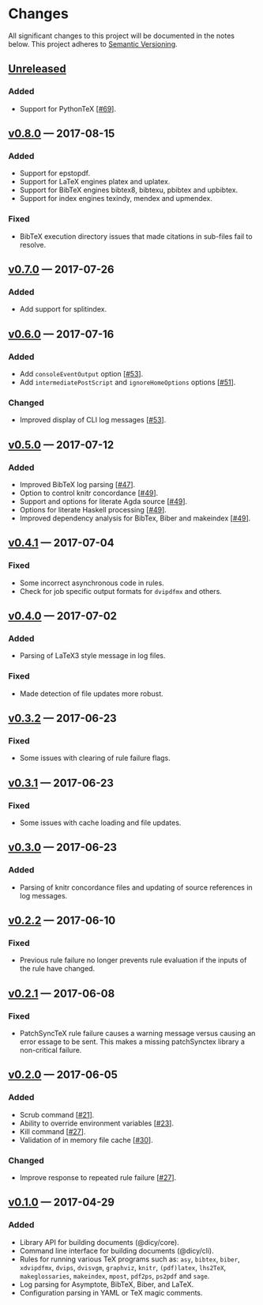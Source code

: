 # Changes

All significant changes to this project will be documented in the notes below.
This project adheres to [Semantic Versioning](http://semver.org/).

## [Unreleased][]

### Added

- Support for PythonTeX \[[#69][]].

## [v0.8.0][] &mdash; 2017-08-15

### Added
- Support for epstopdf.
- Support for LaTeX engines platex and uplatex.
- Support for BibTeX engines bibtex8, bibtexu, pbibtex and upbibtex.
- Support for index engines texindy, mendex and upmendex.

### Fixed
- BibTeX execution directory issues that made citations in sub-files fail to
  resolve.

## [v0.7.0][] &mdash; 2017-07-26

### Added
- Add support for splitindex.

## [v0.6.0][] &mdash; 2017-07-16

### Added
- Add `consoleEventOutput` option \[[#53][]].
- Add `intermediatePostScript` and `ignoreHomeOptions` options \[[#51]].

### Changed
- Improved display of CLI log messages \[[#53]].

## [v0.5.0][] &mdash; 2017-07-12

### Added
- Improved BibTeX log parsing \[[#47]].
- Option to control knitr concordance \[[#49]].
- Support and options for literate Agda source \[[#49]].
- Options for literate Haskell processing \[[#49]].
- Improved dependency analysis for BibTex, Biber and makeindex \[[#49]].

## [v0.4.1][] &mdash; 2017-07-04

### Fixed

- Some incorrect asynchronous code in rules.
- Check for job specific output formats for `dvipdfmx` and others.

## [v0.4.0][] &mdash; 2017-07-02

### Added
- Parsing of LaTeX3 style message in log files.

### Fixed
- Made detection of file updates more robust.

## [v0.3.2][] &mdash; 2017-06-23

### Fixed

- Some issues with clearing of rule failure flags.

## [v0.3.1][] &mdash; 2017-06-23

### Fixed

- Some issues with cache loading and file updates.

## [v0.3.0][] &mdash; 2017-06-23

### Added

- Parsing of knitr concordance files and updating of source references in log
  messages.

## [v0.2.2][] &mdash; 2017-06-10

### Fixed

- Previous rule failure no longer prevents rule evaluation if the inputs of the
  rule have changed.

## [v0.2.1][] &mdash; 2017-06-08

### Fixed

- PatchSyncTeX rule failure causes a warning message versus causing an error
  essage to be sent. This makes a  missing patchSynctex library a non-critical
  failure.

## [v0.2.0][] &mdash; 2017-06-05

### Added

- Scrub command \[[#21][]].
- Ability to override environment variables \[[#23][]].
- Kill command \[[#27][]].
- Validation of in memory file cache \[[#30][]].

### Changed

- Improve response to repeated rule failure \[[#27][]].

## [v0.1.0][] &mdash; 2017-04-29

### Added

- Library API for building documents (@dicy/core).
- Command line interface for building documents (@dicy/cli).
- Rules for running various TeX programs such as: `asy`, `bibtex`, `biber`,
  `xdvipdfmx`, `dvips`, `dvisvgm`, `graphviz`, `knitr`, `(pdf)latex`,
  `lhs2TeX`, `makeglossaries`, `makeindex`, `mpost`, `pdf2ps`, `ps2pdf` and
  `sage`.
- Log parsing for Asymptote, BibTeX, Biber, and LaTeX.
- Configuration parsing in YAML or TeX magic comments.

[Unreleased]: https://github.com/yitzchak/dicy/compare/v0.8.0...master
[v0.8.0]: https://github.com/yitzchak/dicy/compare/v0.7.0...v0.8.0
[v0.7.0]: https://github.com/yitzchak/dicy/compare/v0.6.0...v0.7.0
[v0.6.0]: https://github.com/yitzchak/dicy/compare/v0.5.0...v0.6.0
[v0.5.0]: https://github.com/yitzchak/dicy/compare/v0.4.1...v0.5.0
[v0.4.1]: https://github.com/yitzchak/dicy/compare/v0.4.0...v0.4.1
[v0.4.0]: https://github.com/yitzchak/dicy/compare/v0.3.2...v0.4.0
[v0.3.2]: https://github.com/yitzchak/dicy/compare/v0.3.1...v0.3.2
[v0.3.1]: https://github.com/yitzchak/dicy/compare/v0.3.0...v0.3.1
[v0.3.0]: https://github.com/yitzchak/dicy/compare/v0.2.2...v0.3.0
[v0.2.2]: https://github.com/yitzchak/dicy/compare/v0.2.1...v0.2.2
[v0.2.1]: https://github.com/yitzchak/dicy/compare/v0.2.0...v0.2.1
[v0.2.0]: https://github.com/yitzchak/dicy/compare/v0.1.0...v0.2.0
[v0.1.0]: https://github.com/yitzchak/dicy/tree/v0.1.0

[#69]: https://github.com/yitzchak/dicy/pull/69
[#53]: https://github.com/yitzchak/dicy/pull/53
[#51]: https://github.com/yitzchak/dicy/pull/51
[#49]: https://github.com/yitzchak/dicy/pull/49
[#47]: https://github.com/yitzchak/dicy/pull/47
[#30]: https://github.com/yitzchak/dicy/pull/30
[#27]: https://github.com/yitzchak/dicy/pull/27
[#23]: https://github.com/yitzchak/dicy/pull/23
[#21]: https://github.com/yitzchak/dicy/pull/21

